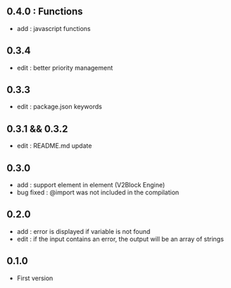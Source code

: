 ## 0.4.0 : Functions

- add : javascript functions

## 0.3.4

- edit : better priority management

## 0.3.3

- edit : package.json keywords

## 0.3.1 && 0.3.2

- edit : README.md update

## 0.3.0

- add : support element in element (V2Block Engine)
- bug fixed : @import was not included in the compilation

## 0.2.0

- add : error is displayed if variable is not found
- edit : if the input contains an error, the output will be an array of strings

## 0.1.0

- First version
